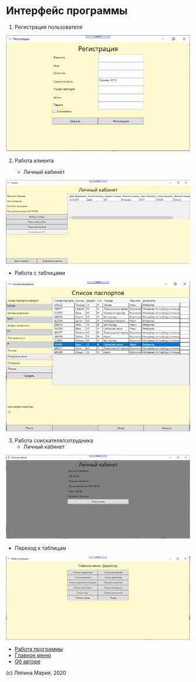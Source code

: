 # Интерфейс программы
1. Регистрация пользователя

![reg]

[reg]: /image/reg.PNG "Регистрация"

2. Работа клиента

   * Личный кабинет

![client]

[client]: /image/client.PNG "Личный кабинет"

   * Работа с таблицами

![table]

[table]: /image/table.PNG "Тблицы"


3. Работа соискателя/сотрудника
   * Личный кабинет

![worker]

[worker]: /image/worker.PNG "Личный кабинет"

   * Переход к таблицам

![main]

[main]: /image/main.PNG "Главное меню"

- [Работа программы](/sitepage/page.html)
- [Главное меню](/sitepage/index.html)
- [Об авторе](/sitepage/lic.html)

(c) Ляпина Мария, 2020
